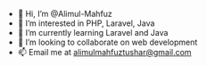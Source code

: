 - 👋 Hi, I’m @Alimul-Mahfuz
- 👀 I’m interested in PHP, Laravel, Java
- 🌱 I’m currently learning Laravel and Java
- 💞️ I’m looking to collaborate on web development
- 📫 Email me at alimulmahfuztushar@gmail.com

<!---
Alimul-Mahfuz/Alimul-Mahfuz is a ✨ special ✨ repository because its `README.md` (this file) appears on your GitHub profile.
You can click the Preview link to take a look at your changes.
--->
